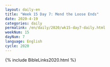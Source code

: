 ```yaml
---
layout: daily-en
title: "Week 15 Day 7: Mend the Loose Ends"
date: 2020-4-19 
categories: daily
permalink: /en/daily/2020/wk15-day7-daily.html
weekNum: 15
dayNum: 7
language: English
cycle: 2020
---
```

{% include BibleLinks2020.html %} 
